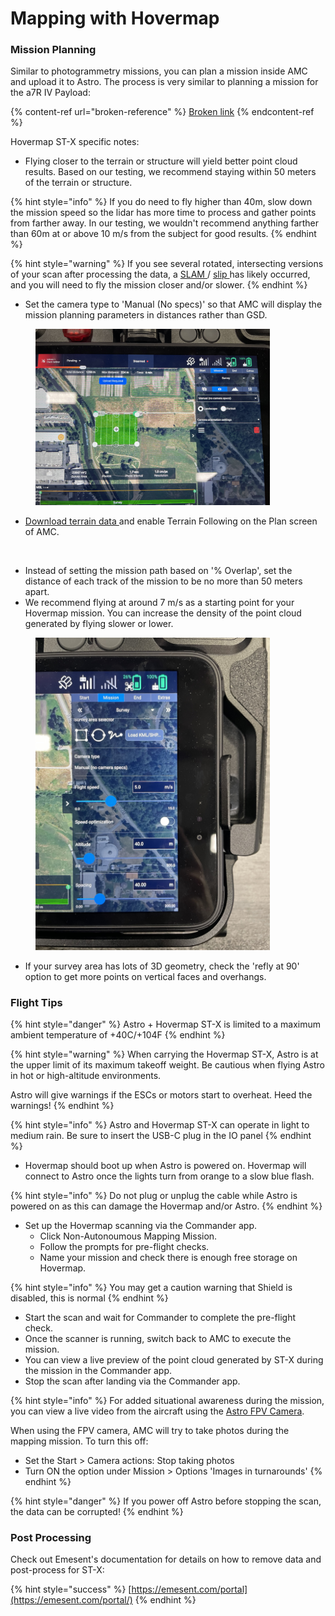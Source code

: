# Mapping with Hovermap

### Mission Planning&#x20;

Similar to photogrammetry missions, you can plan a mission inside AMC and upload it to Astro. The process is very similar to planning a mission for the a7R IV Payload:&#x20;

{% content-ref url="broken-reference" %}
[Broken link](broken-reference)
{% endcontent-ref %}

Hovermap ST-X specific notes:

* Flying closer to the terrain or structure will yield better point cloud results. Based on our testing, we recommend staying within 50 meters of the terrain or structure.&#x20;

{% hint style="info" %}
If you do need to fly higher than 40m, slow down the mission speed so the lidar has more time to process and gather points from farther away. In our testing, we wouldn't recommend anything farther than 60m at or above 10 m/s from the subject for good results.&#x20;
{% endhint %}

{% hint style="warning" %}
If you see several rotated, intersecting versions of your scan after processing the data, a [SLAM ](https://4999118.hs-sites.com/en/knowledge/understanding-hovermap#WhatIsSLAM)/ [slip ](https://4999118.hs-sites.com/en/knowledge/understanding-hovermap#WhatIsASlip)has likely occurred, and you will need to fly the mission closer and/or slower.&#x20;
{% endhint %}

* Set the camera type to 'Manual (No specs)' so that AMC will display the mission planning parameters in distances rather than GSD.&#x20;

<figure><img src="../../../.gitbook/assets/IMG_7605.jpg" alt="" width="375"><figcaption></figcaption></figure>



* [Download terrain data ](https://freefly.gitbook.io/astro-public/other-user-manuals/payloads/astro-mapping-payload/operating-handbook/pre-flight-planning#download-maps-for-offline-use)and enable Terrain Following on the Plan screen of AMC.

<figure><img src="../../../.gitbook/assets/IMG_7608.jpg" alt="" width="375"><figcaption></figcaption></figure>

* Instead of setting the mission path based on '% Overlap', set the distance of each track of the mission to be no more than 50 meters apart.&#x20;
* We recommend flying at around 7 m/s as a starting point for your Hovermap mission. You can increase the density of the point cloud generated by flying slower or lower.&#x20;

<figure><img src="../../../.gitbook/assets/IMG_7606.jpg" alt="" width="375"><figcaption></figcaption></figure>

* If your survey area has lots of 3D geometry, check the 'refly at 90' option to get more points on vertical faces and overhangs.

### Flight Tips

{% hint style="danger" %}
Astro + Hovermap ST-X is limited to a maximum ambient temperature of +40C/+104F
{% endhint %}

{% hint style="warning" %}
When carrying the Hovermap ST-X, Astro is at the upper limit of its maximum takeoff weight. Be cautious when flying Astro in hot or high-altitude environments.&#x20;



Astro will give warnings if the ESCs or motors start to overheat. Heed the warnings!
{% endhint %}

{% hint style="info" %}
Astro and Hovermap ST-X can operate in light to medium rain. Be sure to insert the USB-C plug in the IO panel&#x20;
{% endhint %}

* Hovermap should boot up when Astro is powered on. Hovermap will connect to Astro once the lights turn from orange to a slow blue flash.&#x20;

{% hint style="info" %}
Do not plug or unplug the cable while Astro is powered on as this can damage the Hovermap and/or Astro.&#x20;
{% endhint %}

* Set up the Hovermap scanning via the Commander app.
  * Click Non-Autonoumous Mapping Mission.
  * Follow the prompts for pre-flight checks.
  * Name your mission and check there is enough free storage on Hovermap.

{% hint style="info" %}
You may get a caution warning that Shield is disabled, this is normal
{% endhint %}

* Start the scan and wait for Commander to complete the pre-flight check.
* Once the scanner is running, switch back to AMC to execute the mission.&#x20;
* You can view a live preview of the point cloud generated by ST-X during the mission in the Commander app.
* Stop the scan after landing via the Commander app.

{% hint style="info" %}
For added situational awareness during the mission, you can view a live video from the aircraft using the [Astro FPV Camera](https://store.freeflysystems.com/products/optional-fpv-system-for-astro).



When using the FPV camera, AMC will try to take photos during the mapping mission. To turn this off:

* Set the Start > Camera actions: Stop taking photos
* Turn ON the option under Mission > Options 'Images in turnarounds'&#x20;
{% endhint %}

{% hint style="danger" %}
If you power off Astro before stopping the scan, the data can be corrupted!
{% endhint %}

### Post Processing&#x20;

Check out Emesent's documentation for details on how to remove data and post-process for ST-X:

{% hint style="success" %}
[https://emesent.com/portal](https://emesent.com/portal/)
{% endhint %}
